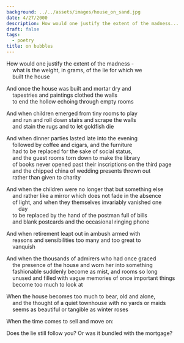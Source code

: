 ```yaml
---
background: ../../assets/images/house_on_sand.jpg
date: 4/27/2000
description: How would one justify the extent of the madness...
draft: false
tags:
  - poetry
title: on bubbles
---
```

  
How would one justify the extent of the madness -  
    what is the weight, in grams, of the lie for which we  
    built the house  
  
And once the house was built and mortar dry and  
    tapestries and paintings clothed the walls  
    to end the hollow echoing through empty rooms  
  
And when children emerged from tiny rooms to play  
    and run and roll down stairs and scrape the walls  
    and stain the rugs and to let goldfish die  
  
And when dinner parties lasted late into the evening  
    followed by coffee and cigars, and the furniture  
    had to be replaced for the sake of social status,  
    and the guest rooms torn down to make the library  
    of books never opened past their inscriptions on the third page  
    and the chipped china of wedding presents thrown out  
    rather than given to charity  
  
And when the children were no longer that but something else  
    and rather like a mirror which does not fade in the absence  
    of light, and when they themselves invariably vanished one  
        day  
    to be replaced by the hand of the postman full of bills  
    and blank postcards and the occasional ringing phone  
  
And when retirement leapt out in ambush armed with  
    reasons and sensibilities too many and too great to  
    vanquish  
  
And when the thousands of admirers who had once graced  
    the presence of the house and worn her into something  
    fashionable suddenly become as mist, and rooms so long  
    unused and filled with vague memories of once important things  
    become too much to look at  
  
When the house becomes too much to bear, old and alone,  
    and the thought of a quiet townhouse with no yards or maids  
    seems as beautiful or tangible as winter roses  
  
When the time comes to sell and move on:  
  
Does the lie still follow you? Or was it bundled with the mortgage?  
